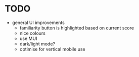 # TODO

- general UI improvements
    - familiarity button is highlighted based on current score
    - nice colours
    - use MUI
    - dark/light mode?
    - optimise for vertical mobile use